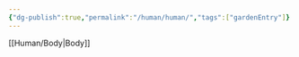 ```yaml
---
{"dg-publish":true,"permalink":"/human/human/","tags":["gardenEntry"]}
---
```








[[Human/Body\|Body]]